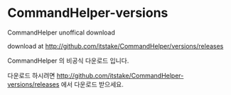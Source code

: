 # CommandHelper-versions
CommandHelper unoffical download

download at http://github.com/itstake/CommandHelper/versions/releases

CommandHelper 의 비공식 다운로드 입니다.

다운로드 하시려면 http://github.com/itstake/CommandHelper-versions/releases 에서 다운로드 받으세요.
